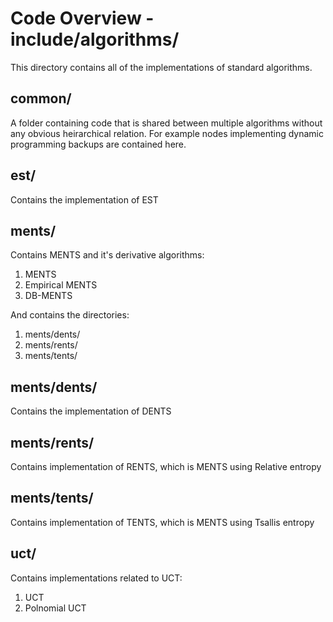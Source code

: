 # Code Overview - include/algorithms/

This directory contains all of the implementations of standard algorithms.






## common/

A folder containing code that is shared between multiple algorithms without any obvious heirarchical relation. For 
example nodes implementing dynamic programming backups are contained here.

## est/

Contains the implementation of EST

## ments/

Contains MENTS and it's derivative algorithms:
1. MENTS
2. Empirical MENTS
3. DB-MENTS

And contains the directories:
1. ments/dents/
2. ments/rents/ 
3. ments/tents/

## ments/dents/

Contains the implementation of DENTS

## ments/rents/

Contains implementation of RENTS, which is MENTS using Relative entropy

## ments/tents/

Contains implementation of TENTS, which is MENTS using Tsallis entropy

## uct/

Contains implementations related to UCT:
1. UCT
2. Polnomial UCT



